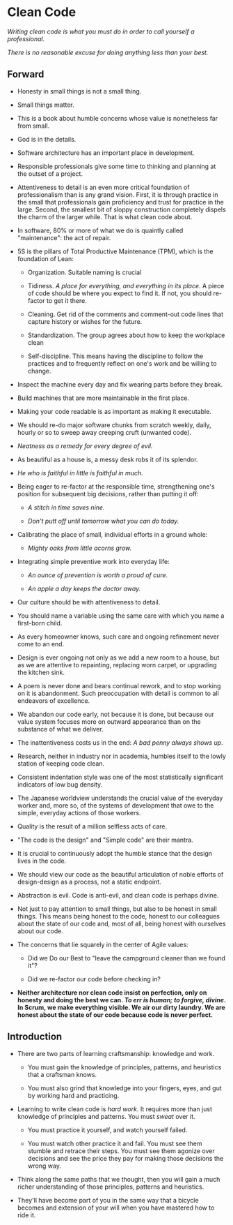 # Clean Code

*Writing clean code is what you must do in order to call yourself a professional.*

*There is no reasonable excuse for doing anything less than your best.*

## Forward

- Honesty in small things is not a small thing.

- Small things matter.

- This is a book about humble concerns whose value is nonetheless far from small.

- God is in the details.

- Software architecture has an important place in development.

- Responsible professionals give some time to thinking and planning at the outset of a project.

- Attentiveness to detail is an even more critical foundation of professionalism than is any grand vision. First, it is through practice in the small that professionals gain proficiency and trust for practice in the large. Second, the smallest bit of sloppy construction completely dispels the charm of the larger while. That is what clean code about.

- In software, 80% or more of what we do is quaintly called "maintenance": the act of repair.

- 5S is the pillars of Total Productive Maintenance (TPM), which is the foundation of Lean:
  
  - Organization. Suitable naming is crucial
  
  - Tidiness. *A place for everything, and everything in its place*. A piece of code should be where you expect to find it. If not, you should re-factor to get it there.
  
  - Cleaning. Get rid of the comments and comment-out code lines that capture history or wishes for the future.
  
  - Standardization. The group agrees about how to keep the workplace clean
  
  - Self-discipline. This means having the discipline to follow the practices and to frequently reflect on one's work and be willing to change.

- Inspect the machine every day and fix wearing parts before they break.

- Build machines that are more maintainable in the first place.

- Making your code readable is as important as making it executable.

- We should re-do major software chunks from scratch weekly, daily, hourly or so to sweep away creeping cruft (unwanted code).

- *Neatness as a remedy for every degree of evil.*

- As beautiful as a house is, a messy desk robs it of its splendor.

- *He who is faithful in little is faithful in much.*

- Being eager to re-factor at the responsible time, strengthening one's position for subsequent big decisions, rather than putting it off:
  
  - *A stitch in time saves nine.*
  
  - *Don't putt off until tomorrow what you can do today.*

- Calibrating the place of small, individual efforts in a ground whole:
  
  - *Mighty oaks from little acorns grow.*

- Integrating simple preventive work into everyday life:
  
  - *An ounce of prevention is worth a proud of cure.*
  
  - *An apple a day keeps the doctor away.*

- Our culture should be with attentiveness to detail.

- You should name a variable using the same care with which you name a first-born child.

- As every homeowner knows, such care and ongoing refinement never come to an end.

- Design is ever ongoing not only as we add a new room to a house, but as we are attentive to repainting, replacing worn carpet, or upgrading the kitchen sink.

- A poem is never done and bears continual rework, and to stop working on it is abandonment. Such preoccupation with detail is common to all endeavors of excellence.

- We abandon our code early, not because it is done, but because our value system focuses more on outward appearance than on the substance of what we deliver.

- The inattentiveness costs us in the end: *A bad penny always shows up*.

- Research, neither in industry nor in academia, humbles itself to the lowly station of keeping code clean.

- Consistent indentation style was one of the most statistically significant indicators of low bug density.

- The Japanese worldview understands the crucial value of the everyday worker and, more so, of the systems of development that owe to the simple, everyday actions of those workers.

- Quality is the result of a million selfless acts of care.

- "The code is the design" and "Simple code" are their mantra.

- It is crucial to continuously adopt the humble stance that the design lives in the code.

- We should view our code as the beautiful articulation of noble efforts of design-design as a process, not a static endpoint.

- Abstraction is evil. Code is anti-evil, and clean code is perhaps divine.

- Not just to pay attention to small things, but also to be honest in small things. This means being honest to the code,  honest to our colleagues about the state of our code and, most of all, being honest with ourselves about our code.

- The concerns that lie squarely in the center of Agile values:
  
  - Did we Do our Best to "leave the campground cleaner than we found it"?
  
  - Did we re-factor our code before checking in?

- **Neither architecture nor clean code insist on perfection, only on honesty and doing the best we can. *To err is human; to forgive, divine*. In Scrum, we make everything visible. We air our dirty laundry. We are honest about the state of our code because code is never perfect.**

## Introduction

- There are two parts of learning craftsmanship: knowledge and work.
  
  - You must gain the knowledge of principles, patterns, and heuristics that a craftsman knows.
  
  - You must also grind that knowledge into your fingers, eyes, and gut by working hard and practicing.

- Learning to write clean code is *hard work*. It requires  more than just knowledge of principles and patterns. You must *sweat* over it.
  
  - You must practice it yourself, and watch yourself failed.
  
  - You must watch other practice it and fail. You must see them stumble and retrace their steps. You must see them agonize over decisions and see the price they pay for making those decisions the wrong way.

- Think along the same paths that we thought, then you will gain a much richer understanding of those principles, patterns and heuristics.

- They'll have become part of you in the same way that a bicycle becomes and extension of your will when you have mastered how to ride it.
